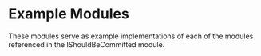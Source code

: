 Example Modules
===============
These modules serve as example implementations of each of the modules referenced in the IShouldBeCommitted module.